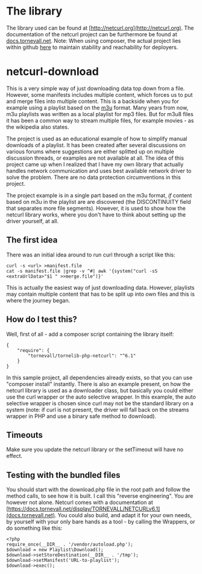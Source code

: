 # The library

The library used can be found at [http://netcurl.org](http://netcurl.org). The documentation of the
netcurl project can be furthermore be found at [docs.tornevall.net](https://docs.tornevall.net/display/TORNEVALL/NETCURLv6.1).
Note: When using composer, the actual project lies within github [here](https://github.com/Tornevall/tornelib-php-netcurl)
to maintain stability and reachability for deployers.

# netcurl-download

This is a very simple way of just downloading data top down from a file. However, some manifests includes
multiple content, which forces us to put and merge files into multiple content. This is a backside when
you for example using a playlist based on the [m3u](https://en.wikipedia.org/wiki/M3U) format. Many years from
now, m3u playlists was written as a local playlist for mp3 files. But for m3u8 files it has been a common way
to stream multiple files, for example movies - as the wikipedia also states.

The project is used as an educational example of how to simplify manual downloads of a playlist.
It has been created after several discussions on various forums where suggestions are either splitted up
on multiple discussion threads, or examples are  not available at all. The idea of this project came up
when I realized that I have my own library that actually handles network communication and uses best
available network driver to solve the problem. There are no data protection circumventions in this project.

The project example is in a single part based on the m3u format, *if* content based on m3u in the playlist
are are discovered (the DISCONTINUITY field that separates more file segments). However, it is used to
show how the netcurl library works, where you don't have to think about setting up the driver yourself, at all.


## The first idea

There was an initial idea around to run curl through a script like this:

    curl -s <url> >manifest.file
    cat -s manifest.file |grep -v ^#| awk '{system("curl -sS <extraUrlData>"$1 " >>merge.file")}'    

This is actually the easiest way of just downloading data. However, playlists may contain multiple
content that has to be split up into own files and this is where the journey began.

## How do I test this?

Well, first of all - add a composer script containing the library itself:

    {
        "require": {
            "tornevall/tornelib-php-netcurl": "^6.1"
        }
    }

In this sample project, all dependencies already exists, so that you can use "composer install" instantly. There
is also an example present, on how the netcurl library is used as a downloader class, but basically you could either
use the curl wrapper or the auto selective wrapper. In this example, the auto selective wrapper is chosen
since curl may not be the standard library on a system (note: if curl is not present, the driver will fall back
on the streams wrapper in PHP and use a binary safe method to download).

## Timeouts

Make sure you update the netcurl library or the setTimeout will have no effect.

## Testing with the bundled files

You should start with the download.php file in the root path and follow the method calls, to see how it is built.
I call this "reverse engineering". You are however not alone. Netcurl comes with a documentation at
[https://docs.tornevall.net/display/TORNEVALL/NETCURLv6.1](docs.tornevall.net). You could also build, and adapt it for
your own needs, by yourself with your only bare hands as a tool - by calling the Wrappers, or do something like this:

    <?php
    require_once(__DIR__ . '/vendor/autoload.php');
    $download = new Playlist\Download();
    $download->setStoreDestination(__DIR__ . '/tmp');
    $download->setManifest('URL-to-playlist');
    $download->exec();
